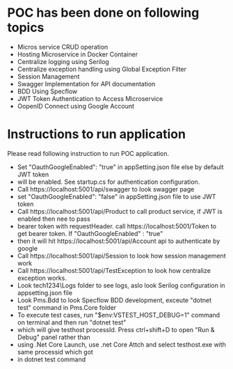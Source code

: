 # POC has been done on following topics
* Micros service CRUD operation
* Hosting Microservice in Docker Container
* Centralize logging using Serilog
* Centralize exception handling using Global Exception Filter
* Session Management
* Swagger Implementation for API documentation 
* BDD Using Specflow
* JWT Token Authentication to Access Microservice
* OopenID Connect using Google Account

# Instructions to run application
Please read following instruction to run POC application.
* Set "OauthGoogleEnabled": "true" in appSetting.json file else by default JWT token
* will be enabled. See startup.cs for authentication configuration.
* Call https://localhost:5001/api/swagger to look swagger page
* set "OauthGoogleEnabled": "false" in appSetting.json file to use JWT token
* Call https://localhost:5001/api/Product to call product service, if JWT is enabled then nee to pass
* bearer token with requestHeader. call https://localhost:5001/Token to get bearer token. If "OauthGoogleEnabled" : "true"
* then it will hit https://localhost:5001/api/Account api to authenticate by google
* Call https://localhost:5001/api/Session to look how session management work
* Call https://localhost:5001/api/TestException to look how centralize exception works.
* Look tech1234\Logs folder to see logs, aslo look Serilog configuration in appsetting.json file
* Look Pms.Bdd to look Specflow BDD development, exceute "dotnet test" command in Pms.Core folder
* To execute test cases, run "$env:VSTEST_HOST_DEBUG=1" command on terminal and then run "dotnet test"
*  which will give testhost processId. Press ctrl+shift+D to open "Run & Debug"  panel rather than 
*  using .Net Core Launch, use .net Core Attch and select testhost.exe with same processid which got
*  in dotnet test command

